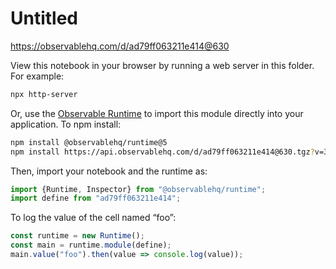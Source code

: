 # Untitled

https://observablehq.com/d/ad79ff063211e414@630

View this notebook in your browser by running a web server in this folder. For
example:

~~~sh
npx http-server
~~~

Or, use the [Observable Runtime](https://github.com/observablehq/runtime) to
import this module directly into your application. To npm install:

~~~sh
npm install @observablehq/runtime@5
npm install https://api.observablehq.com/d/ad79ff063211e414@630.tgz?v=3
~~~

Then, import your notebook and the runtime as:

~~~js
import {Runtime, Inspector} from "@observablehq/runtime";
import define from "ad79ff063211e414";
~~~

To log the value of the cell named “foo”:

~~~js
const runtime = new Runtime();
const main = runtime.module(define);
main.value("foo").then(value => console.log(value));
~~~

